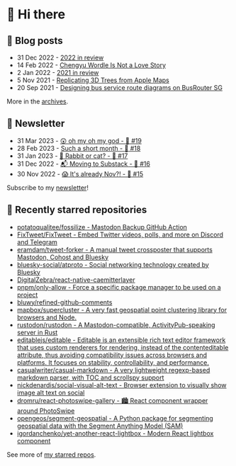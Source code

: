 # 👋 Hi there

## 📝 Blog posts

<!-- feed start -->
- 31 Dec 2022 - [2022 in review](https://cheeaun.com/blog/2022/12/2022-in-review/)
- 14 Feb 2022 - [Chengyu Wordle Is Not a Love Story](https://cheeaun.com/blog/2022/02/chengyu-wordle-is-not-a-love-story/)
- 2 Jan 2022 - [2021 in review](https://cheeaun.com/blog/2022/01/2021-in-review/)
- 5 Nov 2021 - [Replicating 3D Trees from Apple Maps](https://cheeaun.com/blog/2021/11/replicating-3d-trees-apple-maps/)
- 20 Sep 2021 - [Designing bus service route diagrams on BusRouter SG](https://cheeaun.com/blog/2021/09/bus-service-route-diagrams-busrouter-sg/)
<!-- feed end -->

More in the [archives](https://cheeaun.com/blog/archives/).

## 📰 Newsletter

<!-- newsletter start -->
- 31 Mar 2023 - [😲 oh my oh my god - 🥫 #19](https://cheeaun.substack.com/p/oh-my-oh-my-god-19)
- 28 Feb 2023 - [Such a short month - 🥫 #18](https://cheeaun.substack.com/p/such-a-short-month-18)
- 31 Jan 2023 - [🧧 Rabbit or cat? - 🥫 #17](https://cheeaun.substack.com/p/rabbit-or-cat-17)
- 31 Dec 2022 - [📬 Moving to Substack - 🥫 #16](https://cheeaun.substack.com/p/moving-to-substack-16)
- 30 Nov 2022 - [😱 It's already Nov?! - 🥫 #15](https://cheeaun.substack.com/p/it-s-already-nov-15-1433832)
<!-- newsletter end -->

Subscribe to my [newsletter](https://cheeaun.substack.com/)!

## 🌟 Recently starred repositories

<!-- starred repos start -->
- [potatoqualitee/fossilize - Mastodon Backup GitHub Action](https://github.com/potatoqualitee/fossilize)
- [FixTweet/FixTweet - Embed Twitter videos, polls, and more on Discord and Telegram](https://github.com/FixTweet/FixTweet)
- [eramdam/tweet-forker - A manual tweet crossposter that supports Mastodon, Cohost and Bluesky](https://github.com/eramdam/tweet-forker)
- [bluesky-social/atproto - Social networking technology created by Bluesky](https://github.com/bluesky-social/atproto)
- [DigitalZebra/react-native-caemitterlayer](https://github.com/DigitalZebra/react-native-caemitterlayer)
- [pnpm/only-allow - Force a specific package manager to be used on a project](https://github.com/pnpm/only-allow)
- [bluwy/refined-github-comments](https://github.com/bluwy/refined-github-comments)
- [mapbox/supercluster - A very fast geospatial point clustering library for browsers and Node.](https://github.com/mapbox/supercluster)
- [rustodon/rustodon - A Mastodon-compatible, ActivityPub-speaking server in Rust](https://github.com/rustodon/rustodon)
- [editablejs/editable - Editable is an extensible rich text editor framework that uses custom renderers for rendering, instead of the contenteditable attribute, thus avoiding compatibility issues across browsers and platforms. It focuses on stability, controllability, and performance.](https://github.com/editablejs/editable)
- [casualwriter/casual-markdown - A very lightweight regexp-based markdown parser, with TOC and scrollspy support](https://github.com/casualwriter/casual-markdown)
- [nickdenardis/social-visual-alt-text - Browser extension to visually show image alt text on social](https://github.com/nickdenardis/social-visual-alt-text)
- [dromru/react-photoswipe-gallery - 🏙 React component wrapper around PhotoSwipe](https://github.com/dromru/react-photoswipe-gallery)
- [opengeos/segment-geospatial - A Python package for segmenting geospatial data with the Segment Anything Model (SAM)](https://github.com/opengeos/segment-geospatial)
- [igordanchenko/yet-another-react-lightbox - Modern React lightbox component](https://github.com/igordanchenko/yet-another-react-lightbox)
<!-- starred repos end -->

See more of [my starred repos](https://github.com/stars/cheeaun/).
